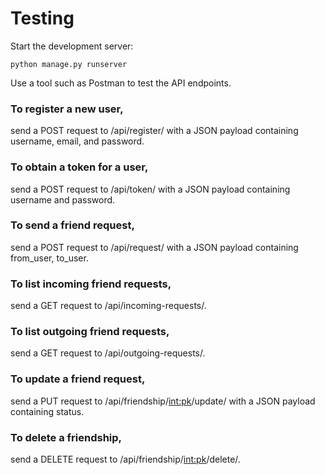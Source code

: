 # Testing
Start the development server:

```
python manage.py runserver
```

Use a tool such as Postman to test the API endpoints.

### To register a new user, 
send a POST request to /api/register/ 
with a JSON payload containing username, email, and password.

### To obtain a token for a user, 
send a POST request to /api/token/ with a JSON payload containing username and password.


### To send a friend request, 
send a POST request to /api/request/ with a JSON payload containing from_user, to_user.


### To list incoming friend requests, 
send a GET request to /api/incoming-requests/.


### To list outgoing friend requests, 
send a GET request to /api/outgoing-requests/.


### To update a friend request, 
send a PUT request to /api/friendship/<int:pk>/update/ with a JSON payload containing status.


### To delete a friendship, 
send a DELETE request to /api/friendship/<int:pk>/delete/.